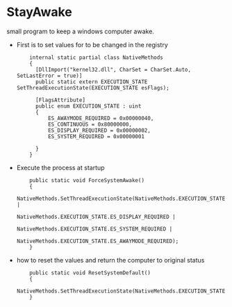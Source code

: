 # StayAwake
small program to keep a windows computer awake.

- First is to set values for to be changed in the registry

          internal static partial class NativeMethods 
          {
            [DllImport("kernel32.dll", CharSet = CharSet.Auto, SetLastError = true)]
            public static extern EXECUTION_STATE SetThreadExecutionState(EXECUTION_STATE esFlags);

            [FlagsAttribute]
            public enum EXECUTION_STATE : uint
            {
                ES_AWAYMODE_REQUIRED = 0x00000040,
                ES_CONTINUOUS = 0x80000000,
                ES_DISPLAY_REQUIRED = 0x00000002,
                ES_SYSTEM_REQUIRED = 0x00000001

            }
          }

- Execute the process at startup

          public static void ForceSystemAwake()
          {
              NativeMethods.SetThreadExecutionState(NativeMethods.EXECUTION_STATE.ES_CONTINUOUS |
                                                    NativeMethods.EXECUTION_STATE.ES_DISPLAY_REQUIRED |
                                                    NativeMethods.EXECUTION_STATE.ES_SYSTEM_REQUIRED |
                                                    NativeMethods.EXECUTION_STATE.ES_AWAYMODE_REQUIRED);
          }
          
          
- how to reset the values and return the computer to original status

          public static void ResetSystemDefault()
          {
              NativeMethods.SetThreadExecutionState(NativeMethods.EXECUTION_STATE.ES_CONTINUOUS);
          }
